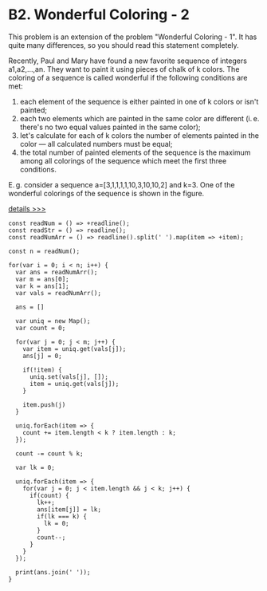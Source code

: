 # B2. Wonderful Coloring - 2

This problem is an extension of the problem "Wonderful Coloring - 1". It has quite many differences, so you should read this statement completely.

Recently, Paul and Mary have found a new favorite sequence of integers a1,a2,…,an. They want to paint it using pieces of chalk of k colors. The coloring of a sequence is called wonderful if the following conditions are met:

1. each element of the sequence is either painted in one of k colors or isn't painted;
2. each two elements which are painted in the same color are different (i. e. there's no two equal values painted in the same color);
3. let's calculate for each of k colors the number of elements painted in the color — all calculated numbers must be equal;
4. the total number of painted elements of the sequence is the maximum among all colorings of the sequence which meet the first three conditions.

E. g. consider a sequence a=[3,1,1,1,1,10,3,10,10,2] and k=3. One of the wonderful colorings of the sequence is shown in the figure.

[details >>>](https://codeforces.com/contest/1551/problem/B2)

    const readNum = () => +readline();
    const readStr = () => readline();
    const readNumArr = () => readline().split(' ').map(item => +item);
    
    const n = readNum();
    
    for(var i = 0; i < n; i++) {
      var ans = readNumArr();
      var m = ans[0];
      var k = ans[1];
      var vals = readNumArr();
      
      ans = []
      
      var uniq = new Map();
      var count = 0;
      
      for(var j = 0; j < m; j++) {
        var item = uniq.get(vals[j]);
        ans[j] = 0;
        
        if(!item) {
          uniq.set(vals[j], []);
          item = uniq.get(vals[j]);
        }
        
        item.push(j)
      }
      
      uniq.forEach(item => {
        count += item.length < k ? item.length : k;
      });
      
      count -= count % k;
      
      var lk = 0;
      
      uniq.forEach(item => {
        for(var j = 0; j < item.length && j < k; j++) {
          if(count) {
            lk++;
            ans[item[j]] = lk;
            if(lk === k) {
              lk = 0;
            }
            count--;
          }
        }
      });
      
      print(ans.join(' '));
    }
